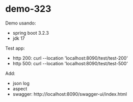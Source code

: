 # demo-323
Demo usando:
- spring boot 3.2.3
- jdk 17

Test app:
- http 200: curl --location 'localhost:8090/test/test-200'
- http 500: curl --location 'localhost:8090/test/test-500'

Add:
- json log
- aspect
- swagger: http://localhost:8090/swagger-ui/index.html
